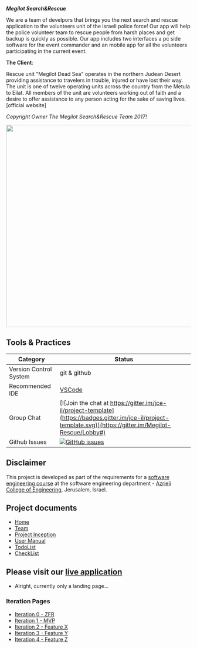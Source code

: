 ***Megilot Search&Rescue***

We are a team of develpors that brings you the next search and rescue application to the volunteers unit of the israeli police force!
Our app will help the police volunteer team to rescue people from harsh places and get backup is quickly as possible.
Our app includes two interfaces a pc side software for the event commander and an mobile app for all the volunteers participating in the current event.

**The Client**:

Rescue unit "Megilot Dead Sea" operates in the northern Judean Desert providing assistance to travelers in trouble, injured or have lost their way. The unit is one of twelve operating units across the country from the Metula to Eilat. All members of the unit are volunteers working out of faith and a desire to offer assistance to any person acting for the sake of saving lives. [official website]

*Copyright Owner The Megilot Search&Rescue Team 2017!*

<img src="https://upload.wikimedia.org/wikipedia/he/6/68/%D7%99%D7%97%D7%99%D7%93%D7%AA_%D7%97%D7%99%D7%9C%D7%95%D7%A5_%D7%9E%D7%92%D7%99%D7%9C%D7%95%D7%AA_%D7%99%D7%9D_%D7%94%D7%9E%D7%9C%D7%97.jpg" width="650" height="550">



## Tools & Practices

|Category|Status|
|---|---|
| Version Control System| git & github |
| Recommended IDE | [VSCode](https://code.visualstudio.com) |
| Group Chat | [![Join the chat at https://gitter.im/jce-il/project-template](https://badges.gitter.im/jce-il/project-template.svg)](https://gitter.im/Megilot-Rescue/Lobby#) |
| Github Issues | [![GitHub issues](https://img.shields.io/github/issues/jce-il/project-template.svg?style=flat)](https://github.com/jce-il/project-template/issues) |

## Disclaimer
This project is developed as part of the requirements for a [software engineering course](https://github.com/jce-il/se-class/wiki) at the software engineering department - [Azrieli College of Engineering](http://www.jce.ac.il/), Jerusalem, Israel.


## Project documents

- [Home](https://github.com/SergeiLevine/Rescue/wiki)
- [Team](https://github.com/SergeiLevine/Rescue/wiki/Team)
- [Project Inception](https://github.com/SergeiLevine/Rescue/wiki/Planing)
- [User Manual](Empty)
- [TodoList](https://github.com/ddbeck/readme-checklist/blob/master/checklist.md)
- [CheckList](Empty)

## Please visit our [live application](https://demo.reactstarterkit.com/)
- Alright, currently only a landing page...


### Iteration Pages
- [Iteration 0 - ZFR](../../wiki/iter0-zfr)
- [Iteration 1 - MVP]()
- [Iteration 2 - Feature X]()
- [Iteration 3 - Feature Y]()
- [Iteration 4 - Feature Z]()



